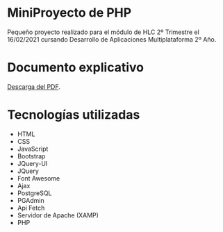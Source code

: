 # MiniProyecto de PHP
Pequeño proyecto realizado para el módulo de HLC 2º Trimestre el 16/02/2021 cursando Desarrollo de Aplicaciones Multiplataforma 2º Año.

# Documento explicativo
[Descarga del PDF](http://www.mediafire.com/file/ftu4lpv5xlua79h/MiniProyectoHLC.pdf/file).

# Tecnologías utilizadas

* HTML
* CSS
* JavaScript
* Bootstrap
* JQuery-UI
* JQuery
* Font Awesome
* Ajax
* PostgreSQL
* PGAdmin
* Api Fetch
* Servidor de Apache (XAMP)
* PHP
